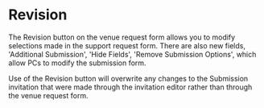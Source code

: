 # Revision

The Revision button on the venue request form allows you to modify selections made in the support request form. There are also new fields, 'Additional Submission', 'Hide Fields', 'Remove Submission Options', which allow PCs to modify the submission form.&#x20;

Use of the Revision button will overwrite any changes to the Submission invitation that were made through the invitation editor rather than through the venue request form.

